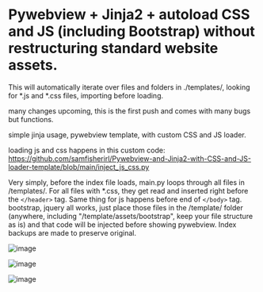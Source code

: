 # 
# Pywebview + Jinja2 + autoload CSS and JS (including Bootstrap) without restructuring standard website assets. 

 This will automatically iterate over files and folders in ./templates/, looking for *.js and *.css files, importing before loading. 


many changes upcoming, this is the first push and comes with many bugs but functions.  

simple jinja usage, pywebview template, with custom CSS and JS loader. 

loading js and css happens in this custom code: https://github.com/samfisherirl/Pywebview-and-Jinja2-with-CSS-and-JS-loader-template/blob/main/inject_js_css.py

Very simply, before the index file loads, main.py loops through all files in /templates/. For all files with  *.css, they get read and inserted right before the  `</header>` tag. Same thing for js happens before end of `</body>` tag. 
bootstrap, jquery all works, just place those files in the /template/ folder (anywhere, including "/template/assets/bootstrap", keep your file structure as is) and that code will be injected before showing pywebview. Index backups are made to preserve original.

 ![image](https://user-images.githubusercontent.com/98753696/220928356-187783ac-c764-4c68-b735-6ed1a6fa9963.png)


![image](https://user-images.githubusercontent.com/98753696/220928471-4b52921c-de4b-4a93-b31f-727b00139f58.png)

![image](https://user-images.githubusercontent.com/98753696/220928704-8516e7a8-3e47-42e6-bac8-5d80f8eeb95f.png)


